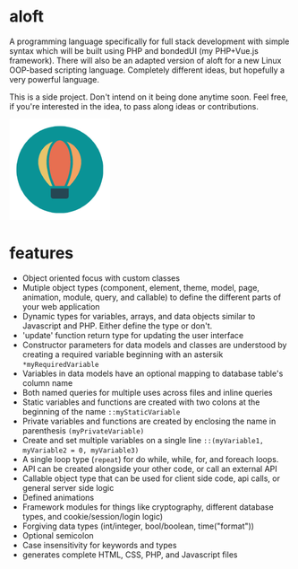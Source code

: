 # aloft

A programming language specifically for full stack development with simple syntax which will be built using PHP and bondedUI (my PHP+Vue.js framework). There will also be an adapted version of aloft for a new Linux OOP-based scripting language. Completely different ideas, but hopefully a very powerful language.

This is a side project. Don't intend on it being done anytime soon. Feel free, if you're interested in the idea, to pass along ideas or contributions.

![icon](https://github.com/exopacket/aloft/blob/main/aloft_icon_sm.png)

# features

  - Object oriented focus with custom classes
  - Mutiple object types (component, element, theme, model, page, animation, module, query, and callable) to define the different parts of your web application
  - Dynamic types for variables, arrays, and data objects similar to Javascript and PHP. Either define the type or don't.
  - 'update' function return type for updating the user interface
  - Constructor parameters for data models and classes are understood by creating a required variable beginning with an astersik `*myRequiredVariable`
  - Variables in data models have an optional mapping to database table's column name
  - Both named queries for multiple uses across files and inline queries
  - Static variables and functions are created with two colons at the beginning of the name `::myStaticVariable`
  - Private variables and functions are created by enclosing the name in parenthesis `(myPrivateVariable)`
  - Create and set multiple variables on a single line `::(myVariable1, myVariable2 = 0, myVariable3)`
  - A single loop type (`repeat`) for do while, while, for, and foreach loops.
  - API can be created alongside your other code, or call an external API
  - Callable object type that can be used for client side code, api calls, or general server side logic
  - Defined animations
  - Framework modules for things like cryptography, different database types, and cookie/session/login logic)
  - Forgiving data types (int/integer, bool/boolean, time("format"))
  - Optional semicolon
  - Case insensitivity for keywords and types
  - generates complete HTML, CSS, PHP, and Javascript files
